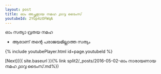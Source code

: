 ```yaml
---
layout: post
title: ഓം അച്ഛളായ നമഹ ൧൦൮ ടൈംസ്
youtubeId: 2YGp4zOFWqA
---
```

 
 
 ഓം സത്യാ വ്രതയ നമഹ 
 
 -  ആരാണ് തന്റെ പരാജയമില്ലാത്ത സത്യം 
 
  
 
  
 
 
 
 
 
 


{% include youtubePlayer.html id=page.youtubeId %}
 
[Next]({{ site.baseurl }}{% link  split2/_posts/2016-05-02-ഓം നാരായണായ നമഹ ൧൦൮ ടൈംസ്.md%})
 
